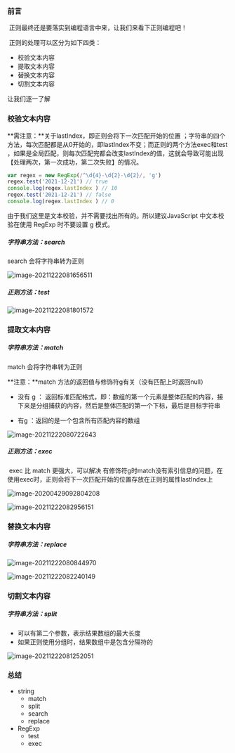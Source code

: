 ### 前言

​		正则最终还是要落实到编程语言中来，让我们来看下正则编程吧！

​		正则的处理可以区分为如下四类：

- 校验文本内容
- 提取文本内容
- 替换文本内容
- 切割文本内容

让我们逐一了解

### 校验文本内容

**需注意：**关于lastIndex，即正则会将下一次匹配开始的位置 ；字符串的四个方法，每次匹配都是从0开始的，即lastIndex不变；而正则的两个方法exec和test ，如果是全局匹配，则每次匹配完都会改变lastIndex的值，这就会导致可能出现【处理两次，第一次成功，第二次失败】的情况。

```js
var regex = new RegExp(/^\d{4}-\d{2}-\d{2}/, 'g')
regex.test('2021-12-21') // true
console.log(regex.lastIndex ) // 10
regex.test('2021-12-21') // false
console.log(regex.lastIndex ) // 0
```

由于我们这里是文本校验，并不需要找出所有的。所以建议JavaScript 中文本校验在使用 RegExp 时不要设置 g 模式。

##### 字符串方法：search

search 会将字符串转为正则

![image-20211222081656511](https://tva1.sinaimg.cn/large/008i3skNly1gxmapworvxj30o20lugn6.jpg)

##### 正则方法：test

![image-20211222081801572](https://tva1.sinaimg.cn/large/008i3skNly1gxmar1i5l8j30o80m1q4s.jpg)

### 提取文本内容

##### 字符串方法：match

match 会将字符串转为正则

**注意：**match 方法的返回值与修饰符g有关（没有匹配上时返回null）

- 没有 g   ： 返回标准匹配格式，即：数组的第一个元素是整体匹配的内容，接下来是分组捕获的内容，然后是整体匹配的第一个下标，最后是目标字符串

- 有g ：返回的是一个包含所有匹配内容的数组

![image-20211222080722643](https://tva1.sinaimg.cn/large/008i3skNly1gxmafyhxhvj30k805ot8z.jpg)

##### 正则方法：exec

​		exec 比 match 更强大，可以解决 有修饰符g时match没有索引信息的问题，在使用exec时，正则会将下一次匹配开始的位置存放在正则的属性lastIndex上

![image-20200429092804208](https://tva1.sinaimg.cn/large/008i3skNly1gxmasarkk3j30g1052gls.jpg)

![image-20211222082956151](https://tva1.sinaimg.cn/large/008i3skNly1gxmb3frxp3j30mi0lqtc2.jpg)

### 替换文本内容

##### 字符串方法：replace

![image-20211222080844970](https://tva1.sinaimg.cn/large/008i3skNly1gxmahe2x1cj30ke05rmxk.jpg)

![image-20211222082240149](https://tva1.sinaimg.cn/large/008i3skNly1gxmavvnsvjj30qq0k00v7.jpg)



### 切割文本内容

##### 字符串方法：split

- 可以有第二个参数，表示结果数组的最大长度
- 如果正则使用分组时，结果数组中是包含分隔符的

![image-20211222081252051](https://tva1.sinaimg.cn/large/008i3skNly1gxmalo3dhqj30ec046q35.jpg)

### 总结

- string
  - match
  - split
  - search
  - replace
- RegExp
  - test
  - exec